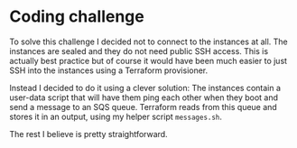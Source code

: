 # Coding challenge

To solve this challenge I decided not to connect to the instances at all. The instances are sealed and they do not need public SSH access. This is actually best practice but of course it would have been much easier to just SSH into the instances using a Terraform provisioner.

Instead I decided to do it using a clever solution: The instances contain a user-data script that will have them ping each other when they boot and send a message to an SQS queue. Terraform reads from this queue and stores it in an output, using my helper script `messages.sh`.

The rest I believe is pretty straightforward.

